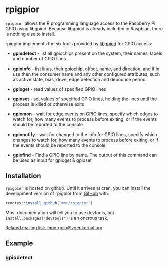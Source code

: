 
<!-- README.md is generated from README.Rmd. Please edit that file -->

# rpigpior

<!-- badges: start -->
<!-- badges: end -->

`rpigpior` allows the R programming language access to the Raspberry Pi
GPIO using libgpiod. Because libgpiod is already included in Raspbian,
there is nothing else to install.

rpigpior implements the six tools provided by
[libgpiod](https://git.kernel.org/pub/scm/libs/libgpiod/libgpiod.git/about/)
for GPIO access:

- **gpiodetect** - list all gpiochips present on the system, their
  names, labels and number of GPIO lines

- **gpioinfo** - list lines, their gpiochip, offset, name, and
  direction, and if in use then the consumer name and any other
  configured attributes, such as active state, bias, drive, edge
  detection and debounce period

- **gpioget** - read values of specified GPIO lines

- **gpioset** - set values of specified GPIO lines, holding the lines
  until the process is killed or otherwise exits

- **gpiomon** - wait for edge events on GPIO lines, specify which edges
  to watch for, how many events to process before exiting, or if the
  events should be reported to the console

- **gpionotify** - wait for changed to the info for GPIO lines, specify
  which changes to watch for, how many events to process before exiting,
  or if the events should be reported to the console

- **gpiofind** - Find a GPIO line by name. The output of this command
  can be used as input for gpioget & gpioset

## Installation

`rpigpior` is hosted on github. Until it arrives at cran, you can
install the development version of rpigpior from
[GitHub](https://github.com/mnr/rpigpior) with:

``` r
remotes::install_github("mnr/rpigpior")
```

Most documentation will tell you to use devtools, but
`install.packages("devtools")` is an onerous task.

[Related mailing list:
linux-gpio@vger.kernal.org](https://www.spinics.net/lists/linux-gpio/)

## Example

### gpiodetect
